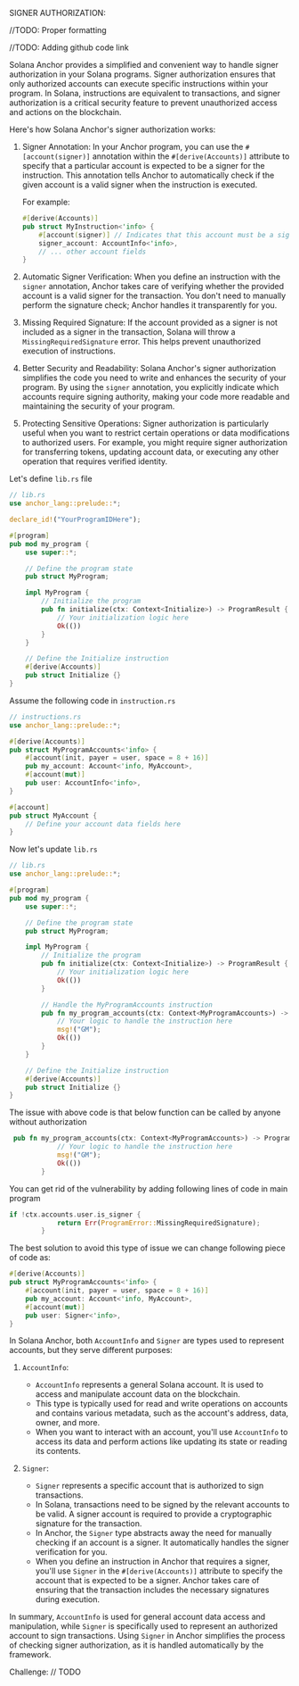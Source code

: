 SIGNER AUTHORIZATION:

//TODO: Proper formatting

//TODO: Adding github code link

Solana Anchor provides a simplified and convenient way to handle signer authorization in your Solana programs. Signer authorization ensures that only authorized accounts can execute specific instructions within your program. In Solana, instructions are equivalent to transactions, and signer authorization is a critical security feature to prevent unauthorized access and actions on the blockchain.

Here's how Solana Anchor's signer authorization works:

1. Signer Annotation:
In your Anchor program, you can use the `#[account(signer)]` annotation within the `#[derive(Accounts)]` attribute to specify that a particular account is expected to be a signer for the instruction. This annotation tells Anchor to automatically check if the given account is a valid signer when the instruction is executed.

   For example:
   ```rust
   #[derive(Accounts)]
   pub struct MyInstruction<'info> {
       #[account(signer)] // Indicates that this account must be a signer
       signer_account: AccountInfo<'info>,
       // ... other account fields
   }
   ```

2. Automatic Signer Verification:
When you define an instruction with the `signer` annotation, Anchor takes care of verifying whether the provided account is a valid signer for the transaction. You don't need to manually perform the signature check; Anchor handles it transparently for you.

3. Missing Required Signature:
If the account provided as a signer is not included as a signer in the transaction, Solana will throw a `MissingRequiredSignature` error. This helps prevent unauthorized execution of instructions.

4. Better Security and Readability:
Solana Anchor's signer authorization simplifies the code you need to write and enhances the security of your program. By using the `signer` annotation, you explicitly indicate which accounts require signing authority, making your code more readable and maintaining the security of your program.

5. Protecting Sensitive Operations:
Signer authorization is particularly useful when you want to restrict certain operations or data modifications to authorized users. For example, you might require signer authorization for transferring tokens, updating account data, or executing any other operation that requires verified identity.


Let's define `lib.rs` file

```rust
// lib.rs
use anchor_lang::prelude::*;

declare_id!("YourProgramIDHere");

#[program]
pub mod my_program {
    use super::*;

    // Define the program state
    pub struct MyProgram;

    impl MyProgram {
        // Initialize the program
        pub fn initialize(ctx: Context<Initialize>) -> ProgramResult {
            // Your initialization logic here
            Ok(())
        }
    }

    // Define the Initialize instruction
    #[derive(Accounts)]
    pub struct Initialize {}
}
```

Assume the following code in `instruction.rs`

```rust
// instructions.rs
use anchor_lang::prelude::*;

#[derive(Accounts)]
pub struct MyProgramAccounts<'info> {
    #[account(init, payer = user, space = 8 + 16)]
    pub my_account: Account<'info, MyAccount>,
    #[account(mut)]
    pub user: AccountInfo<'info>,
}

#[account]
pub struct MyAccount {
    // Define your account data fields here
}

```

Now let's update `lib.rs`

```rust
// lib.rs
use anchor_lang::prelude::*;

#[program]
pub mod my_program {
    use super::*;

    // Define the program state
    pub struct MyProgram;

    impl MyProgram {
        // Initialize the program
        pub fn initialize(ctx: Context<Initialize>) -> ProgramResult {
            // Your initialization logic here
            Ok(())
        }

        // Handle the MyProgramAccounts instruction
        pub fn my_program_accounts(ctx: Context<MyProgramAccounts>) -> ProgramResult {
            // Your logic to handle the instruction here
            msg!("GM");
            Ok(())
        }
    }

    // Define the Initialize instruction
    #[derive(Accounts)]
    pub struct Initialize {}
}
```
The issue with above code is that below function can be called by anyone without authorization

```rust
 pub fn my_program_accounts(ctx: Context<MyProgramAccounts>) -> ProgramResult {
            // Your logic to handle the instruction here
            msg!("GM");
            Ok(())
        }
```

You can get rid of the vulnerability by adding following lines of code in main program
```rust
if !ctx.accounts.user.is_signer {
            return Err(ProgramError::MissingRequiredSignature);
        }
```

The best solution to avoid this type of issue we can change following piece of code as:
```rust
#[derive(Accounts)]
pub struct MyProgramAccounts<'info> {
    #[account(init, payer = user, space = 8 + 16)]
    pub my_account: Account<'info, MyAccount>,
    #[account(mut)]
    pub user: Signer<'info>,
}
```

In Solana Anchor, both `AccountInfo` and `Signer` are types used to represent accounts, but they serve different purposes:

1. `AccountInfo`:
   - `AccountInfo` represents a general Solana account. It is used to access and manipulate account data on the blockchain.
   - This type is typically used for read and write operations on accounts and contains various metadata, such as the account's address, data, owner, and more.
   - When you want to interact with an account, you'll use `AccountInfo` to access its data and perform actions like updating its state or reading its contents.

2. `Signer`:
   - `Signer` represents a specific account that is authorized to sign transactions.
   - In Solana, transactions need to be signed by the relevant accounts to be valid. A signer account is required to provide a cryptographic signature for the transaction.
   - In Anchor, the `Signer` type abstracts away the need for manually checking if an account is a signer. It automatically handles the signer verification for you.
   - When you define an instruction in Anchor that requires a signer, you'll use `Signer` in the `#[derive(Accounts)]` attribute to specify the account that is expected to be a signer. Anchor takes care of ensuring that the transaction includes the necessary signatures during execution.

In summary, `AccountInfo` is used for general account data access and manipulation, while `Signer` is specifically used to represent an authorized account to sign transactions. Using `Signer` in Anchor simplifies the process of checking signer authorization, as it is handled automatically by the framework.

Challenge:
// TODO
